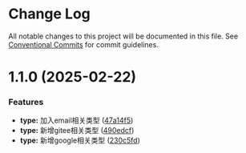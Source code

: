 # Change Log

All notable changes to this project will be documented in this file.
See [Conventional Commits](https://conventionalcommits.org) for commit guidelines.

# 1.1.0 (2025-02-22)

### Features

- **type:** 加入email相关类型 ([47a14f5](https://github.com/imtangx/easylogin/commit/47a14f52ce967cb3599539d703efbcc9e98a85ff))
- **type:** 新增gitee相关类型 ([490edcf](https://github.com/imtangx/easylogin/commit/490edcfb1c26611d8b9439a7650c80baee228344))
- **type:** 新增google相关类型 ([230c5fd](https://github.com/imtangx/easylogin/commit/230c5fd6918d34bdd63a7370a85e05c2f435e990))

